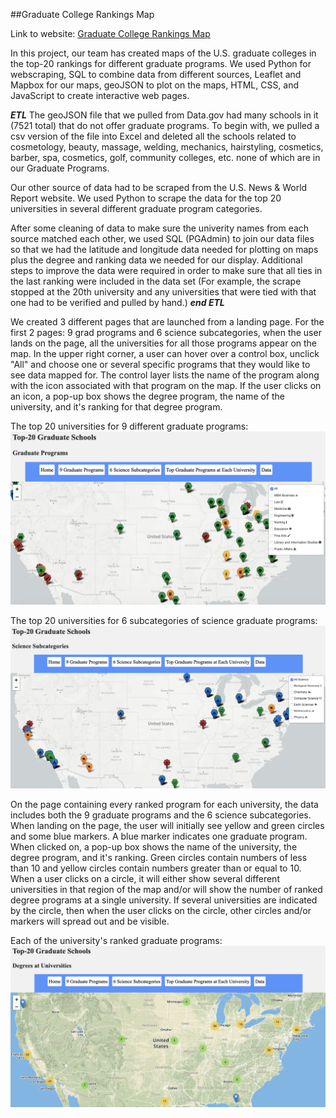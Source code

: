 ##Graduate College Rankings Map

Link to website: [Graduate College Rankings Map](https://dianess.github.io/Graduate-College-Rankings-Map/)

In this project, our team has created maps of the U.S. graduate colleges in the top-20 rankings for different graduate programs. We used Python for webscraping, SQL to combine data from different sources, Leaflet and Mapbox for our maps, geoJSON to plot on the maps, HTML, CSS, and JavaScript to create interactive web pages.

***ETL***
The geoJSON file that we pulled from Data.gov had many schools in it (7521 total) that do not offer graduate programs. To begin with, we pulled a csv version of the file into Excel and deleted all the schools related to cosmetology, beauty, massage, welding, mechanics, hairstyling, cosmetics, barber, spa, cosmetics, golf, community colleges, etc. none of which are in our Graduate Programs. 

Our other source of data had to be scraped from the U.S. News & World Report website. We used Python to scrape the data for the top 20 universities in several different graduate program categories.

After some cleaning of data to make sure the univerity names from each source matched each other, we used SQL (PGAdmin) to join our data files so that we had the latitude and longitude data needed for plotting on maps plus the degree and ranking data we needed for our display. Additional steps to improve the data were required in order to make sure that all ties in the last ranking were included in the data set (For example, the scrape stopped at the 20th university and any universities that were tied with that one had to be verified and pulled by hand.)
***end ETL***

We created 3 different pages that are launched from a landing page. For the first 2 pages: 9 grad programs and 6 science subcategories, when the user lands on the page, all the universities for all those programs appear on the map. In the upper right corner, a user can hover over a control box, unclick "All" and choose one or several specific programs that they would like to see data mapped for. The control layer lists the name of the program along with the icon associated with that program on the map. If the user clicks on an icon, a pop-up box shows the degree program, the name of the university, and it's ranking for that degree program. 

The top 20 universities for 9 different graduate programs:
<img src="/Resources/Graduate-College-Rankings-Top-20.png" alt="Grad Programs">

The top 20 universities for 6 subcategories of science graduate programs:
<img src="/Resources/Grad-Rankings-Science.png" alt="Grad Ranks by University">

On the page containing every ranked program for each university, the data includes both the 9 graduate programs and the 6 science subcategories. When landing on the page, the user will initially see yellow and green circles and some blue markers. A blue marker indicates one graduate program. When clicked on, a pop-up box shows the name of the university, the degree program, and it's ranking. Green circles contain numbers of less than 10 and yellow circles contain numbers greater than or equal to 10. When a user clicks on a circle, it will either show several different universities in that region of the map and/or will show the number of ranked degree programs at a single university. If several universities are indicated by the circle, then when the user clicks on the circle, other circles and/or markers will spread out and be visible.

Each of the university's ranked graduate programs:
<img src="/Resources/Ranked-Grad-Programs-By-University.png" alt="Grad Ranks by University">



